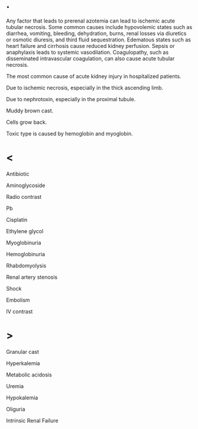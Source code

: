 # .

Any factor that leads to prerenal azotemia can lead to ischemic acute tubular necrosis. Some common causes include hypovolemic states such as diarrhea, vomiting, bleeding, dehydration, burns, renal losses via diuretics or osmotic diuresis, and third fluid sequestration. Edematous states such as heart failure and cirrhosis cause reduced kidney perfusion. Sepsis or anaphylaxis leads to systemic vasodilation. Coagulopathy, such as disseminated intravascular coagulation, can also cause acute tubular necrosis.

The most common cause of acute kidney injury in hospitalized patients.

Due to ischemic necrosis, especially in the thick ascending limb.

Due to nephrotoxin, especially in the proximal tubule.

Muddy brown cast.

Cells grow back.

Toxic type is caused by hemoglobin and myoglobin.

# <

Antibiotic

Aminoglycoside

Radio contrast

Pb

Cisplatin

Ethylene glycol

Myoglobinuria

Hemoglobinuria

Rhabdomyolysis

Renal artery stenosis

Shock

Embolism

IV contrast

# >

Granular cast

Hyperkalemia

Metabolic acidosis

Uremia

Hypokalemia

Oliguria

Intrinsic Renal Failure
